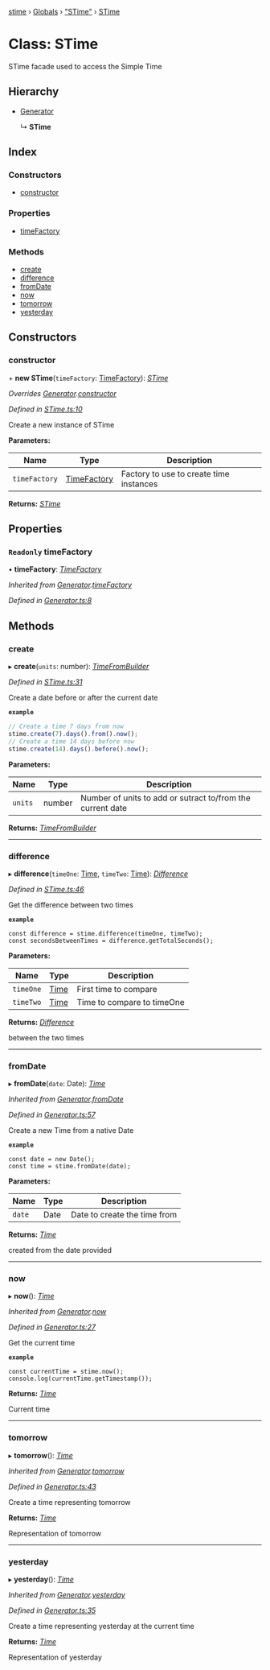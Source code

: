 [stime](../README.md) › [Globals](../globals.md) › ["STime"](../modules/_stime_.md) › [STime](_stime_.stime.md)

# Class: STime

STime facade used to access the Simple Time

## Hierarchy

* [Generator](_generator_.generator.md)

  ↳ **STime**

## Index

### Constructors

* [constructor](_stime_.stime.md#constructor)

### Properties

* [timeFactory](_stime_.stime.md#readonly-timefactory)

### Methods

* [create](_stime_.stime.md#create)
* [difference](_stime_.stime.md#difference)
* [fromDate](_stime_.stime.md#fromdate)
* [now](_stime_.stime.md#now)
* [tomorrow](_stime_.stime.md#tomorrow)
* [yesterday](_stime_.stime.md#yesterday)

## Constructors

###  constructor

\+ **new STime**(`timeFactory`: [TimeFactory](_timefactory_.timefactory.md)): *[STime](_stime_.stime.md)*

*Overrides [Generator](_generator_.generator.md).[constructor](_generator_.generator.md#constructor)*

*Defined in [STime.ts:10](https://github.com/TerenceJefferies/STime/blob/78659c1/src/STime.ts#L10)*

Create a new instance of STime

**Parameters:**

Name | Type | Description |
------ | ------ | ------ |
`timeFactory` | [TimeFactory](_timefactory_.timefactory.md) | Factory to use to create time instances  |

**Returns:** *[STime](_stime_.stime.md)*

## Properties

### `Readonly` timeFactory

• **timeFactory**: *[TimeFactory](_timefactory_.timefactory.md)*

*Inherited from [Generator](_generator_.generator.md).[timeFactory](_generator_.generator.md#readonly-timefactory)*

*Defined in [Generator.ts:8](https://github.com/TerenceJefferies/STime/blob/78659c1/src/Generator.ts#L8)*

## Methods

###  create

▸ **create**(`units`: number): *[TimeFromBuilder](_timefrombuilder_.timefrombuilder.md)*

*Defined in [STime.ts:31](https://github.com/TerenceJefferies/STime/blob/78659c1/src/STime.ts#L31)*

Create a date before or after the current date

**`example`** 
```javascript
// Create a time 7 days from now
stime.create(7).days().from().now();
// Create a time 14 days before now
stime.create(14).days().before().now();
```

**Parameters:**

Name | Type | Description |
------ | ------ | ------ |
`units` | number | Number of units to add or sutract to/from the current date |

**Returns:** *[TimeFromBuilder](_timefrombuilder_.timefrombuilder.md)*

___

###  difference

▸ **difference**(`timeOne`: [Time](_time_.time.md), `timeTwo`: [Time](_time_.time.md)): *[Difference](_difference_difference_.difference.md)*

*Defined in [STime.ts:46](https://github.com/TerenceJefferies/STime/blob/78659c1/src/STime.ts#L46)*

Get the difference between two times

**`example`** 
```
const difference = stime.difference(timeOne, timeTwo);
const secondsBetweenTimes = difference.getTotalSeconds();
```

**Parameters:**

Name | Type | Description |
------ | ------ | ------ |
`timeOne` | [Time](_time_.time.md) | First time to compare |
`timeTwo` | [Time](_time_.time.md) | Time to compare to timeOne |

**Returns:** *[Difference](_difference_difference_.difference.md)*

between the two times

___

###  fromDate

▸ **fromDate**(`date`: Date): *[Time](_time_.time.md)*

*Inherited from [Generator](_generator_.generator.md).[fromDate](_generator_.generator.md#fromdate)*

*Defined in [Generator.ts:57](https://github.com/TerenceJefferies/STime/blob/78659c1/src/Generator.ts#L57)*

Create a new Time from a native Date

**`example`** 
```
const date = new Date();
const time = stime.fromDate(date);
```

**Parameters:**

Name | Type | Description |
------ | ------ | ------ |
`date` | Date | Date to create the time from |

**Returns:** *[Time](_time_.time.md)*

created from the date provided

___

###  now

▸ **now**(): *[Time](_time_.time.md)*

*Inherited from [Generator](_generator_.generator.md).[now](_generator_.generator.md#now)*

*Defined in [Generator.ts:27](https://github.com/TerenceJefferies/STime/blob/78659c1/src/Generator.ts#L27)*

Get the current time

**`example`** 
```
const currentTime = stime.now();
console.log(currentTime.getTimestamp());
```

**Returns:** *[Time](_time_.time.md)*

Current time

___

###  tomorrow

▸ **tomorrow**(): *[Time](_time_.time.md)*

*Inherited from [Generator](_generator_.generator.md).[tomorrow](_generator_.generator.md#tomorrow)*

*Defined in [Generator.ts:43](https://github.com/TerenceJefferies/STime/blob/78659c1/src/Generator.ts#L43)*

Create a time representing tomorrow

**Returns:** *[Time](_time_.time.md)*

Representation of tomorrow

___

###  yesterday

▸ **yesterday**(): *[Time](_time_.time.md)*

*Inherited from [Generator](_generator_.generator.md).[yesterday](_generator_.generator.md#yesterday)*

*Defined in [Generator.ts:35](https://github.com/TerenceJefferies/STime/blob/78659c1/src/Generator.ts#L35)*

Create a time representing yesterday at the current time

**Returns:** *[Time](_time_.time.md)*

Representation of yesterday
